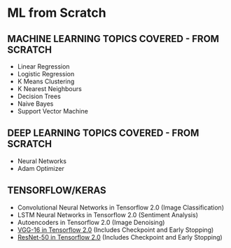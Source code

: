 # ML from Scratch

## MACHINE LEARNING TOPICS COVERED - FROM SCRATCH

* Linear Regression 
* Logistic Regression 
* K Means Clustering
* K Nearest Neighbours
* Decision Trees
* Naive Bayes
* Support Vector Machine

## DEEP LEARNING TOPICS COVERED - FROM SCRATCH

* Neural Networks
* Adam Optimizer

## TENSORFLOW/KERAS

* Convolutional Neural Networks in Tensorflow 2.0 (Image Classification)
* LSTM Neural Networks in Tensorflow 2.0 (Sentiment Analysis)
* Autoencoders in Tensorflow 2.0 (Image Denoising)
* [VGG-16 in Tensorflow 2.0](https://arxiv.org/pdf/1409.1556.pdf) (Includes Checkpoint and Early Stopping)
* [ResNet-50 in Tensorflow 2.0](https://arxiv.org/pdf/1512.03385.pdf) (Includes Checkpoint and Early Stopping)
